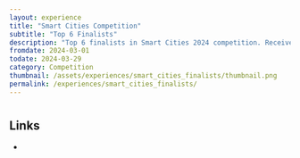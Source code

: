 ```yaml
---
layout: experience
title: "Smart Cities Competition"
subtitle: "Top 6 Finalists"
description: "Top 6 finalists in Smart Cities 2024 competition. Received $525 for participation"
fromdate: 2024-03-01
todate: 2024-03-29
category: Competition
thumbnail: /assets/experiences/smart_cities_finalists/thumbnail.png
permalink: /experiences/smart_cities_finalists/
---
```


#

## Links

-
